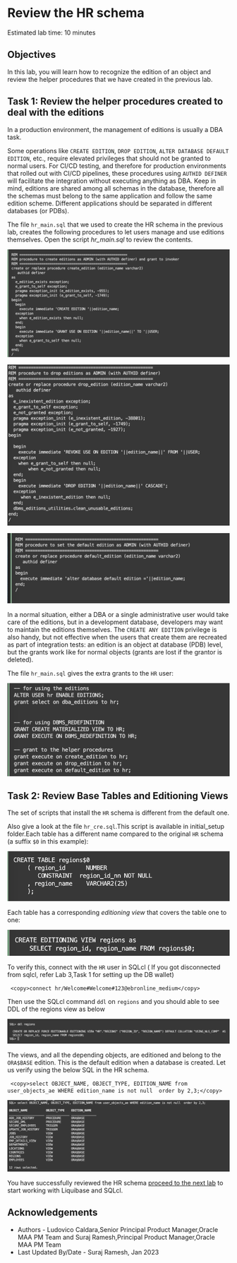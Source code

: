 # Review the HR schema

Estimated lab time: 10 minutes

## Objectives

In this lab, you will learn how to recognize the edition of an object and review the helper procedures that we have created in the previous lab.

## Task 1: Review the helper procedures created to deal with the editions

In a production environment, the management of editions is usually a DBA task.

Some operations like `CREATE EDITION`, `DROP EDITION`, `ALTER DATABASE DEFAULT EDITION`, etc., require elevated privileges that should not be granted to normal users.
For CI/CD testing, and therefore for production environments that rolled out with CI/CD pipelines, these procedures using `AUTHID DEFINER` will facilitate the integration without executing anything as DBA.
Keep in mind, editions are shared among all schemas in the database, therefore all the schemas must belong to the same application and follow the same edition scheme. Different applications should be separated in different databases (or PDBs).

The file `hr_main.sql` that we used to create the HR schema in the previous lab, creates the following procedures to let users manage and use editions themselves. Open the script *hr_main.sql* to review the contents.


![Create edition](images/create-edition.png " ")

![Drop edition](images/drop-edition.png " ")

![Default edition](images/default-edition.png " ")


In a normal situation, either a DBA or a single administrative user would take care of the editions, but in a development database, developers may want to maintain the editions themselves. The `CREATE ANY EDITION` privilege is also handy, but not effective when the users that create them are recreated as part of integration tests: an edition is an object at database (PDB) level, but the grants work like for normal objects (grants are lost if the grantor is deleted).

The file `hr_main.sql` gives the extra grants to the `HR` user:

![HR grants](images/hr-grants.png " ")



## Task 2: Review Base Tables and Editioning Views

The set of scripts that install the `HR` schema is different from the default one.

Also give a look at the file `hr_cre.sql`.This script is available in initial_setup folder.Each table has a different name compared to the original `HR` schema (a suffix `$0` in this example):

![Create table region ](images/create-table-region.png " ")

Each table has a corresponding *editioning view* that covers the table one to one:

![Edition view region](images/edition-view-region.png " ")

To verify this, connect with the `HR` user in SQLcl ( If you got disconnected from sqlcl, refer Lab 3,Task 1 for setting up the DB wallet)

```text
 <copy>connect hr/Welcome#Welcome#123@ebronline_medium</copy>
```

Then use the SQLcl command `ddl` on `regions` and you should able to see DDL of the regions view as below

![DDL edition region](images/ddl-edition-region.png " ")

The views, and all the depending objects, are editioned and belong to the `ORA$BASE` edition. This is the default edition when a database is created. Let us verify using the below SQL in the HR schema.

```text
 <copy>select OBJECT_NAME, OBJECT_TYPE, EDITION_NAME from user_objects_ae WHERE edition_name is not null  order by 2,3;</copy>
 ```

![Select base objects](images/select-base-objects.png " ")

You have successfully reviewed the HR schema [proceed to the next lab](#next) to start working with Liquibase and SQLcl.

## Acknowledgements

- Authors - Ludovico Caldara,Senior Principal Product Manager,Oracle MAA PM Team and Suraj Ramesh,Principal Product Manager,Oracle MAA PM Team
- Last Updated By/Date - Suraj Ramesh, Jan 2023

